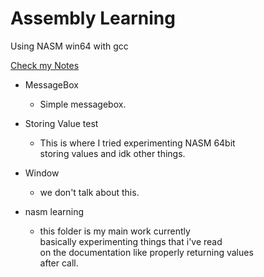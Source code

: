 # Assembly Learning

Using NASM win64 with gcc

[Check my Notes](https://github.com/IchimakiKasura/Assembly-Learning/blob/master/notes.md)

- MessageBox
    - Simple messagebox.

- Storing Value test
    - This is where I tried experimenting NASM 64bit<br>
    storing values and idk other things.

- Window
    - we don't talk about this.

- nasm learning
    - this folder is my main work currently<br>
    basically experimenting things that i've read<br>
    on the documentation like properly returning values<br>
    after call.